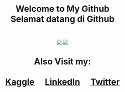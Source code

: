<div align="center">
  <h1>Welcome to My Github<br>Selamat datang di Github</h1>
</div>

<br><div align="center">
  <a href="https://github.com/emnopal">
    <img align="center" src="https://github-readme-stats.vercel.app/api?username=emnopal&count_private=true&show_icons=true&theme=radical" />
  </a>
  <a href="https://github.com/emnopal">
    <img align="center" src="https://github-readme-stats.vercel.app/api/top-langs/?username=emnopal&layout=compact&hide=visual%20basic%20.net,pascal,matlab,m&langs_count=8&theme=radical" />
  </a>
</div>

<div align="center">
  <h1>Also Visit my: <br><br>
    <a href="https://kaggle.com">Kaggle</a>&emsp;
    <a href="https://linkedin.com">LinkedIn</a>&emsp;
    <a href="https://twitter.com">Twitter</a>
  </h1>
</div>




